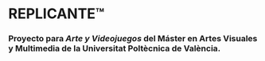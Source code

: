# **REPLICANTE™**

### Proyecto para _Arte y Videojuegos_ del Máster en Artes Visuales y Multimedia de la Universitat Poltècnica de València. 
